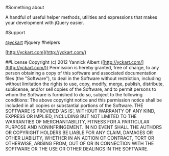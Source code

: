 #Something about

A handful of useful helper methods, utilities and expressions that makes your development with jQuery easier.


#Support

[@yckart](http://twitter.com/yckart/) #jquery #helpers

[http://yckart.com](http://yckart.com/)

##License
Copyright (c) 2012 Yannick Albert ([http://yckart.com/](http://yckart.com/))
Permission is hereby granted, free of charge, to any person obtaining a copy of this software and associated documentation files (the "Software"), to deal in the Software without restriction, including without limitation the rights to use, copy, modify, merge, publish, distribute, sublicense, and/or sell copies of the Software, and to permit persons to whom the Software is furnished to do so, subject to the following conditions:
The above copyright notice and this permission notice shall be included in all copies or substantial portions of the Software.
THE SOFTWARE IS PROVIDED 'AS IS', WITHOUT WARRANTY OF ANY KIND, EXPRESS OR IMPLIED, INCLUDING BUT NOT LIMITED TO THE WARRANTIES OF MERCHANTABILITY, FITNESS FOR A PARTICULAR PURPOSE AND NONINFRINGEMENT. IN NO EVENT SHALL THE AUTHORS OR COPYRIGHT HOLDERS BE LIABLE FOR ANY CLAIM, DAMAGES OR OTHER LIABILITY, WHETHER IN AN ACTION OF CONTRACT, TORT OR OTHERWISE, ARISING FROM, OUT OF OR IN CONNECTION WITH THE SOFTWARE OR THE USE OR OTHER DEALINGS IN THE SOFTWARE.